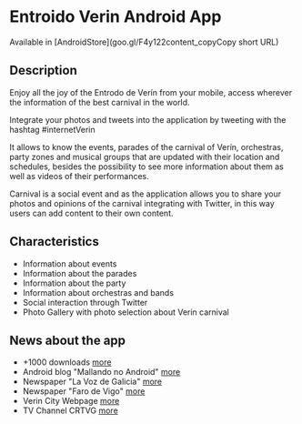# Entroido Verin Android App

Available in [AndroidStore](goo.gl/F4y122content_copyCopy short URL)

## Description
Enjoy all the joy of the Entrodo de Verín from your mobile, access wherever the information of the best carnival in the world.

Integrate your photos and tweets into the application by tweeting with the hashtag #internetVerin

It allows to know the events, parades of the carnival of Verín, orchestras, party zones and musical groups that are updated with their location and schedules, besides the possibility to see more information about them as well as videos of their performances.

Carnival is a social event and as the application allows you to share your photos and opinions of the carnival integrating with Twitter, in this way users can add content to their own content.

## Characteristics 
- Information about events
- Information about the parades
- Information about the party
- Information about orchestras and bands
- Social interaction through Twitter
- Photo Gallery with photo selection about Verin carnival

## News about the app

- +1000 downloads  [more](http://www.lavozdegalicia.es/noticia/ourense/verin/2017/01/26/verin-app-entroido-mil-descargas-primer-ano/0003_201701O26C6992.htm)
- Android blog "Mallando no Android" [more](http://mallandonoandroid.gal/blog/2016/02/01/entroido-verin-a-app-para-seguir-as-festas-desta-vila-ourensa/)
- Newspaper "La Voz de Galicia" [more](http://www.lavozdegalicia.es/noticia/ourense/verin/2016/02/02/don-carnal-vuelve-virtual-verin/0003_201602O2C7991.htm)
- Newspaper "Faro de Vigo" [more](http://www.farodevigo.es/portada-ourense/2016/02/03/entroido-verin-estrena-aplicacion-dispositivos/1397083.html)
- Verin City Webpage [more](http://www.verin.es/index.php?option=com_content&view=article&id=3595:2016-02-02-11-15-26&catid=1:latest-news&Itemid=61)
- TV Channel CRTVG [more](https://www.youtube.com/watch?v=Sna13ntcLjc)

